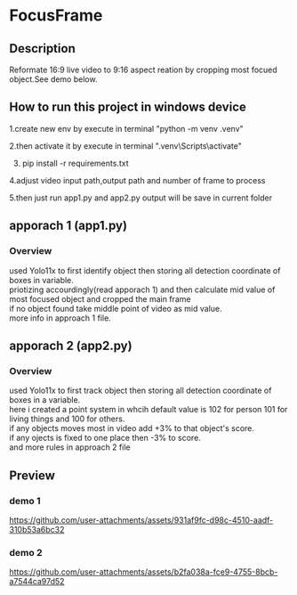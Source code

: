 # FocusFrame

## Description
Reformate 16:9 live video to 9:16 aspect reation by cropping most focued object.See demo below.


## How to run this project in windows device 

1.create new env by execute in terminal "python -m venv .venv"

2.then activate it by execute in terminal ".venv\Scripts\activate"

3. pip install -r requirements.txt

4.adjust video input path,output path and number of frame to process

5.then just run app1.py and app2.py output will be save in current folder

## apporach 1 (app1.py)
### Overview    

used Yolo11x to first identify object then storing all detection coordinate of boxes in variable.    
priotizing accourdingly(read apporach 1) and then calculate mid value of most focused object and cropped the main frame   
if no object found take middle point of video as mid value.   
more info in approach 1 file.   

## apporach 2 (app2.py)
### Overview   

used Yolo11x to first track object then storing all detection coordinate of boxes in a variable.   
here i created a point system in whcih default value is 102 for person 101 for living things and 100 for others.   
if any objects moves most in video add +3% to that object's score.   
if any ojects is fixed to one place then -3% to score.   
and more rules in approach 2 file   

## Preview

### demo 1
https://github.com/user-attachments/assets/931af9fc-d98c-4510-aadf-310b53a6bc32


### demo 2
https://github.com/user-attachments/assets/b2fa038a-fce9-4755-8bcb-a7544ca97d52




